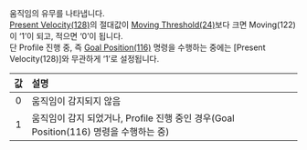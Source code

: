 
움직임의 유무를 나타냅니다.  
[Present Velocity(128)](#present_velocity128)의 절대값이 [Moving Threshold(24)](#moving-threshold24)보다 크면 Moving(122) 이 ‘1’이 되고, 적으면 ‘0’이 됩니다.  
단 Profile 진행 중, 즉 [Goal Position(116)](#goal-position116) 명령을 수행하는 중에는 [Present Velocity(128)]와 무관하게 ‘1’로 설정됩니다.

| 값 | 설명                                                                                  |
|:--:|:--------------------------------------------------------------------------------------|
| 0  | 움직임이 감지되지 않음                                                                |
| 1  | 움직임이 감지 되었거나, Profile 진행 중인 경우(Goal Position(116) 명령을 수행하는 중) |
